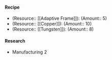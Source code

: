#### Recipe
- (Resource:: [[Adaptive Frame]]): (Amount:: 5)
- (Resource:: [[Copper]]): (Amount:: 10)
- (Resource:: [[Tungsten]]): (Amount:: 8)

#### Research
- Manufacturing 2